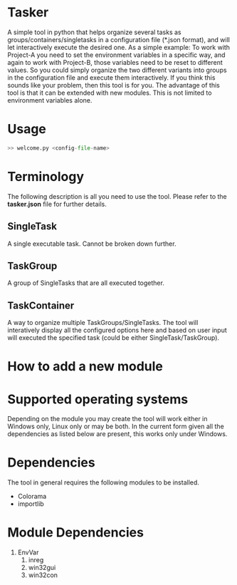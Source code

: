 # Tasker

A simple tool in python that helps organize several tasks as groups/containers/singletasks in a configuration file (*.json format), and will let interactively execute the desired one. As a simple example: To work with Project-A you need to set the environment variables in a specific way, and again to work with Project-B, those variables need to be reset to different values. So you could simply organize the two different variants into groups in the configuration file and execute them interactively. If you think this sounds like your problem, then this tool is for you. The advantage of this tool is that it can be extended with new modules. This is not limited to environment variables alone. 

# Usage
``` python
>> welcome.py <config-file-name>
```

# Terminology
The following description is all you need to use the tool. Please refer to the **tasker.json** file for further details.

## SingleTask
A single executable task. Cannot be broken down further.

## TaskGroup
A group of SingleTasks that are all executed together. 

## TaskContainer
A way to organize multiple TaskGroups/SingleTasks. The tool will interatively display all the configured options here and based on user input will executed the specified task (could be either SingleTask/TaskGroup).

# How to add a new module

# Supported operating systems
Depending on the module you may create the tool will work either in Windows only, Linux only or may be both. In the current form given all the dependencies as listed below are present, this works only under Windows.

# Dependencies
The tool in general requires the following modules to be installed.
* Colorama
* importlib

# Module Dependencies
1. EnvVar
   1. inreg
   1. win32gui
   1. win32con

